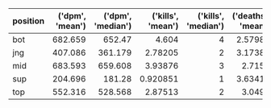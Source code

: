 | position   |   ('dpm', 'mean') |   ('dpm', 'median') |   ('kills', 'mean') |   ('kills', 'median') |   ('deaths', 'mean') |   ('deaths', 'median') |   ('assists', 'mean') |   ('assists', 'median') |   ('effectiveness', 'mean') |   ('effectiveness', 'median') |
|:-----------|------------------:|--------------------:|--------------------:|----------------------:|---------------------:|-----------------------:|----------------------:|------------------------:|----------------------------:|------------------------------:|
| bot        |           682.659 |             652.47  |            4.604    |                     4 |              2.57981 |                      2 |               5.73648 |                       5 |                    271.487  |                      195.898  |
| jng        |           407.086 |             361.179 |            2.78205  |                     2 |              3.17381 |                      3 |               7.98122 |                       8 |                    137.71   |                       93.6764 |
| mid        |           683.593 |             659.608 |            3.93876  |                     3 |              2.7154  |                      3 |               5.9729  |                       5 |                    256.726  |                      188.12   |
| sup        |           204.696 |             181.28  |            0.920851 |                     1 |              3.63411 |                      3 |               9.88982 |                       9 |                     62.3663 |                       41.4072 |
| top        |           552.316 |             528.568 |            2.87513  |                     2 |              3.0494  |                      3 |               5.20407 |                       5 |                    189.296  |                      136.341  |